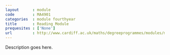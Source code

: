 ```yaml
---
layout      : module
code        : MA4901
categories  : module fourthyear
title       : Reading Module
prequesites : ['None']
url         : http://www.cardiff.ac.uk/maths/degreeprogrammes/modules/ma4901.html
---
```

Description goes here.
